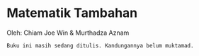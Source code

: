 # Matematik Tambahan
Oleh: Chiam Joe Win & Murthadza Aznam

```{important}
Buku ini masih sedang ditulis. Kandungannya belum muktamad.
```